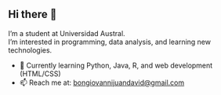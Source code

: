 ## Hi there 👋


I’m a student at Universidad Austral.  
I’m interested in programming, data analysis, and learning new technologies.  

- 🌱 Currently learning Python, Java, R,  and web development (HTML/CSS)  
- 📫 Reach me at: bongiovannijuandavid@gmail.com  

